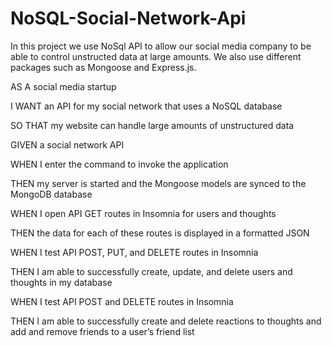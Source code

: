 # NoSQL-Social-Network-Api


In this project we use NoSql API to allow our social media company to be able to control unstructed data at large amounts.
We also use different packages such as Mongoose and Express.js.




AS A social media startup

I WANT an API for my social network that uses a NoSQL database

SO THAT my website can handle large amounts of unstructured data

GIVEN a social network API

WHEN I enter the command to invoke the application

THEN my server is started and the Mongoose models are synced to the MongoDB database

WHEN I open API GET routes in Insomnia for users and thoughts

THEN the data for each of these routes is displayed in a formatted JSON

WHEN I test API POST, PUT, and DELETE routes in Insomnia

THEN I am able to successfully create, update, and delete users and thoughts in my database

WHEN I test API POST and DELETE routes in Insomnia

THEN I am able to successfully create and delete reactions to thoughts and add and remove friends to a user’s friend list
